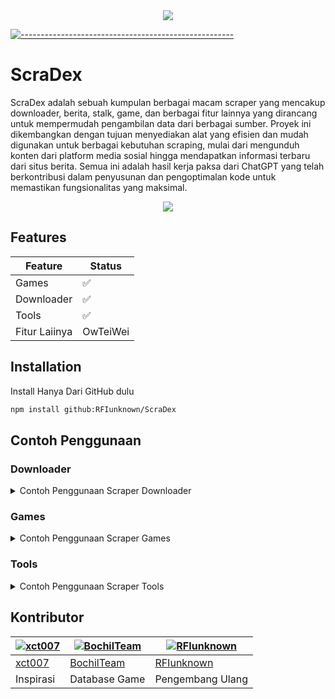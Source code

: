 <div align="center">
  <img src="https://i.supa.codes/THXJN8"/>
</div>

[![-----------------------------------------------------](https://raw.githubusercontent.com/andreasbm/readme/master/assets/lines/colored.png)](#table-of-contents)

# ScraDex

ScraDex adalah sebuah kumpulan berbagai macam scraper yang mencakup downloader, berita, stalk, game, dan berbagai fitur lainnya yang dirancang untuk mempermudah pengambilan data dari berbagai sumber. Proyek ini dikembangkan dengan tujuan menyediakan alat yang efisien dan mudah digunakan untuk berbagai kebutuhan scraping, mulai dari mengunduh konten dari platform media sosial hingga mendapatkan informasi terbaru dari situs berita. Semua ini adalah hasil kerja paksa dari ChatGPT yang telah berkontribusi dalam penyusunan dan pengoptimalan kode untuk memastikan fungsionalitas yang maksimal.

<p align="center">
  <img width="" src="https://img.shields.io/github/repo-size/RFIunknown/ScraDex?color=green&label=Repo%20Size&style=for-the-badge&logo=appveyor">
</p>

## Features

| Feature      | Status |
|-------------|--------|
| Games       | ✅     |
| Downloader  | ✅     |
| Tools       | ✅     |
| Fitur Laiinya       | OwTeiWei    |

## Installation

Install Hanya Dari GitHub dulu

```bash
npm install github:RFIunknown/ScraDex
```

## Contoh Penggunaan

### Downloader
<details>
<summary>Contoh Penggunaan Scraper Downloader</summary>

```js
// Import Module, Sesuaikan Saja
import {
  facebookdl,
  gdrivedl,
  instagramdl,
  sfiledl,
  snackvideodl,
  teraboxdl,
  theradsdl,
  tiktokdl,
  twitterdl
} from '@RFIunknown/Scradex';

(async () => {
  try {
    // Download video dari Facebook
    const data = await facebookdl("link");
    console.log(data);
  } catch (error) {
    console.error("Error fetching Facebook Download:", error.message);
  }

  try {
    // Download file dari Google Drive
    const data = await gdrivedl("link");
    console.log(data);
  } catch (error) {
    console.error("Error fetching Google Drive Download:", error.message);
  }
})();
```
</details>

### Games
<details>
<summary>Contoh Penggunaan Scraper Games</summary>

```js
// Import Module, Sesuaikan Saja
import {
    asahotak,
    caklontong,
    family100,
    siapakahaku,
    susunkata,
    tebakgambar,
    tebakkata,
    tebaktebakan,
    tekateki
} from '@RFIunknown/Scradex';

(async () => {
  try {
    // Game Asah Otak
    const data = await asahotak();
    console.log(data);
  } catch (error) {
    console.error("Error fetching Asah Otak:", error.message);
  }
})();
```
</details>

### Tools
<details>
<summary>Contoh Penggunaan Scraper Tools</summary>

```js
// Import Module, Sesuaikan Saja
import {
    detiknews,
    githubstalk,
    translate
} from '@RFIunknown/Scradex';

(async () => {
  try {
    // Mendapatkan berita dari Detik News
    const data = await detiknews("Tahun Baru");
    console.log(data);
  } catch (error) {
    console.error("Error fetching Detik News:", error.message);
  }
    try {
    // Mendapatkan berita dari Detik News
    const data = await translate("Hello World!", "id");
    console.log(data);
  } catch (error) {
    console.error("Error fetching Detik News:", error.message);
  }
})();
```
</details>

## Kontributor

| [![xct007](https://github.com/xct007.png?size=100)](https://github.com/xct007) | [![BochilTeam](https://github.com/BochilTeam.png?size=100)](https://github.com/BochilTeam) | [![RFIunknown](https://github.com/RFIunknown.png?size=100)](https://github.com/RFIunknown) |
|----|----|----|
| [xct007](https://github.com/xct007) | [BochilTeam](https://github.com/BochilTeam) | [RFIunknown](https://github.com/RFIunknown) |
| Inspirasi | Database Game | Pengembang Ulang |

